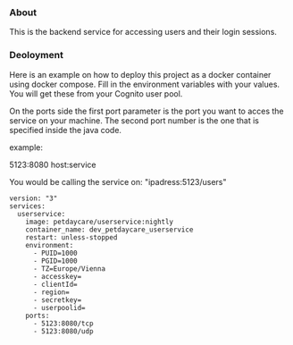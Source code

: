 ### About 

This is the backend service for accessing users and their login sessions.


### Deoloyment

Here is an example on how to deploy this project as a docker container using docker compose.
Fill in the environment variables with your values. You will get these from your Cognito user pool.

On the ports side the first port parameter is the port you want to acces the service on your machine. The second port number is the one that is specified inside the java code.

example:

5123:8080
host:service

You would be calling the service on: "ipadress:5123/users"

````
version: "3"
services:
  userservice:
    image: petdaycare/userservice:nightly
    container_name: dev_petdaycare_userservice
    restart: unless-stopped
    environment:
      - PUID=1000
      - PGID=1000
      - TZ=Europe/Vienna
      - accesskey=
      - clientId=
      - region=
      - secretkey=
      - userpoolid=
    ports:
      - 5123:8080/tcp
      - 5123:8080/udp
````

